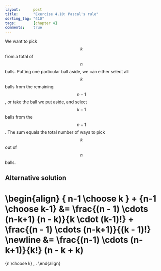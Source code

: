 ```yaml
---
layout:      post
title:       "Exercise 4.10: Pascal's rule"
sorting_tag: "410"
tags:        [chapter 4]
comments:    true
---
```


We want to pick $$k$$ from a total of $$n$$ balls. Putting one particular ball
aside, we can either select all $$k$$ balls from the remaining $$n-1$$, or take
the ball we put aside, and select $$k-1$$ balls from the $$n-1$$. The sum equals
the total number of ways to pick $$k$$ out of $$n$$ balls.

## Alternative solution

\begin{align}
  { n-1 \choose k } + {n-1 \choose k-1}
  &=
  \frac{(n - 1) \cdots (n-k+1) (n - k)}{k \cdot (k-1)!}
  +
  \frac{(n - 1) \cdots (n-k+1)}{(k - 1)!}
  \newline
  &=
  \frac{(n-1) \cdots (n-k+1)}{k!}
  (n - k + k)
  =
  {n \choose k}
  \, .
\end{align}
